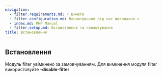```yaml
---
navigation:
  - filter.requirements.md: « Вимоги
  - filter.configuration.md: Налаштування під час виконання »
  - index.md: PHP Manual
  - filter.setup.md: Встановлення та налаштування
title: Встановлення
---
```

## Встановлення

Модуль filter увімкнено за замовчуванням. Для вимкнення модуля filter використовуйте **\-disable-filter**
